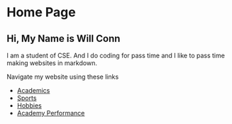 # Home Page
## Hi, My Name is Will Conn

I am a student of CSE. And I do coding for pass time and I like to pass time making websites in markdown.

Navigate my website using these links

* [Academics](./academics.md)
* [Sports](./sports.md)
* [Hobbies](./hobby.md)
* [Academy Performance](./marks.md)

